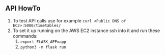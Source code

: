 ## API HowTo

1. To test API calls use for example `curl <Public DNS of EC2>:5000/timetables/`
1. To set it up running on the AWS EC2 instance ssh into it and run these commands:
    1. `export FLASK_APP=app` 
    1. `python3 -m flask run`
